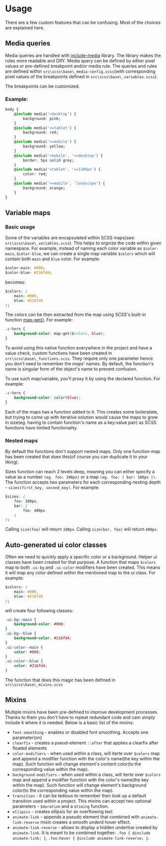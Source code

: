 # Usage
There are a few custom features that can be confusing. Most of the choices are explained here.

## Media queries
Media queries are handled with [include-media](https://github.com/eduardoboucas/include-media) library. The library makes the rules more readable and DRY. 
Media query can be defined by either pixel values or pre-defined breakpoint and/or media rule. The queries and rules are defined within `src\scss\base\_media-config.scss`(with corresponding pixel values of the breakpoints defined in `src\scss\base\_variables.scss`).

The breakpoints can be customized. 
### Example: 
```css
body { 
    @include media('>desktop') {
        background: pink;
    }
    @include media('<=tablet') {
        background: red;
    }
    @include media('<=mobile') {
        background: yellow;
    }
    @include media('>mobile', '<=desktop') {
        border: 5px solid grey;
    }
    @include media('>tablet', '<=1100px') {
        color: red;
    }
    @include media('<=mobile', 'landscape') {
        background: orange;
    }
}
```

## Variable maps
### Basic usage
Some of the variables are encapsulated within SCSS maps(see: `src\scss\base\_variables.scss`). This helps to orgnize the code within given namespace. 
For example, instead of naming each color variable as `$color-main`, `$color-blue`, we can create a single map variable `$colors` which will contain both `main` and `blue` color. For example: 
```css
$color-main: #000;
$color-blue: #216fd4;
```
becomes: 
```css
$colors: (
    main: #000,
    blue: #216fd4
);
```
The colors can be then extracted from the map using SCSS's built-in function [map-get()](http://sass-lang.com/documentation/Sass/Script/Functions.html#map_get-instance_method). For example: 
```css
.c-hero {
    background-color: map-get($colors, blue);
}
```
To avoid using this native function everywhere in the project and have a value check, custom functions have been created in `src\scss\base\_functions.scss`. They require only one parameter hence you don't need to remember the maps' names. 
By default, the function's name is singular form of the object's name to prevent confusion. 

To use such map/variable, you'll proxy it by using the declared function. For example: 
```css
.c-hero {
    background-color: color(blue);
}
```

Each of the maps has a function added to it. This creates some boilerplate, but trying to come up with iterative solution would cause the maps to grow in size(eg. having to contain function's name as a key:value pair) as SCSS functions have limited functionality.

### Nested maps
By default the functions don't support nested maps. Only one function-map has been created that does this(of course you can duplicate it to your liking). 

Sizes function can reach 2 levels deep, meaning you can either specify a value as a number `(eg. foo: 200px)` or a map `(eg. foo: ( bar: 100px ))`. The function accepts two parameters for each corresponding nesting depth - `sizes(first_key, second_key)`. 
For example: 

```css
$sizes: (
    foo: 100px,
    bar: (
        foo: 400px
    )
);
```
Calling `size(foo)` will return `100px`.
Calling `size(bar, foo)` will return `400px`.

## Auto-generated ui color classes
Often we need to quickly apply a specific color or a background. Helper ui classes have been created for that purpose. 
A function that maps `$colors` map to both `.ui-bg` and `.ui-color` modifiers have been created. This means it will map any color defined within the mentioned map to the ui class. For example: 
```css
$colors: (
    main: #000,
    blue: #216fd4
);
```
will create four following classes: 
```css
.ui-bg--main {
    background-color: #000;
}
.ui-bg--blue {
    background-color: #216fd4;
}
.ui-color--main {
    color: #000;
}
.ui-color--blue {
    color: #216fd4;
}
```
The function that does this magic has been defined in `src\scss\base\_mixins.scss`

## Mixins

Multiple mixins have been pre-defined to improve development processes. Thanks to them you don't have to repeat redundant code and cam simply include it where it is needed.
Below is a basic list of the mixins: 
- `font-smoothing` - enables or disabled font smoothing. Accepts one parameter(on)
- `clearfix` - creates a pseud-element `::after` that applies a clearfix after floated elements
- `color-modifiers` - when used within a class, will iterte over `$colors` map and append a modifier function with the color's name(the key within the map). Such function will change element's content color(to the corresponding value within the map).
- `background-modifiers` - when used within a class, will iterte over `$colors` map and append a modifier function with the color's name(the key within the map). Such function will change element's background color(to the corresponding  value within the map).
- `transition` - it can be tedious to remember then look up a default transition used within a project. This mixins can accept two optional parameters - `$duration` and a `$timing` function. 
- `ellipsis` - creates ellipsis for an overflowing text
- `animate-link` - appends a pseudo element that combined with `animate-link-reverse` mixin creates a smooth underd hover effect.
- `animate-link-reverse` - allows to display a hidden underline created by `animate-link`. It is meant to be combined together: `.foo { @include animate-link; }`, `.foo:hover { @include animate-link-reverse; }`.
